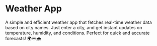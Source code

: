 # Weather App
 A simple and efficient weather app that fetches real-time weather data based on city names. Just enter a city, and get instant updates on temperature, humidity, and conditions. Perfect for quick and accurate forecasts! 🌍☀️🌧️
